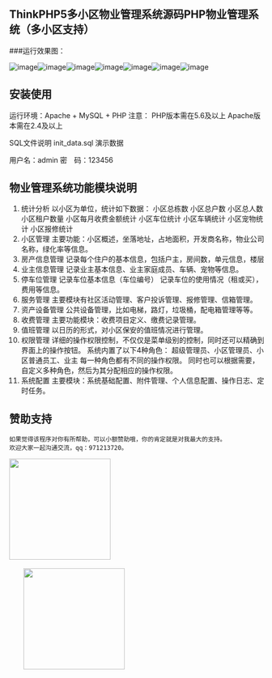 ## **ThinkPHP5多小区物业管理系统源码PHP物业管理系统（多小区支持）**


###运行效果图：

![image](https://github.com/langjitianya123/estate/blob/master/img/1.jpg)![image](https://github.com/langjitianya123/estate/blob/master/img/2.jpg)![image](https://github.com/langjitianya123/estate/blob/master/img/3.jpg)![image](https://github.com/langjitianya123/estate/blob/master/img/4.jpg)![image](https://github.com/langjitianya123/estate/blob/master/img/5.jpg)![image](https://github.com/langjitianya123/estate/blob/master/img/6.jpg)![image](https://github.com/langjitianya123/estate/blob/master/img/7.jpg)



## **安装使用**
运行环境：Apache + MySQL + PHP
注意：
PHP版本需在5.6及以上
Apache版本需在2.4及以上

SQL文件说明
init_data.sql 演示数据

用户名：admin
密　码：123456

## **物业管理系统功能模块说明**

1.   统计分析
    以小区为单位，统计如下数据：
    小区总栋数
    小区总户数
    小区总人数
    小区租户数量
    小区每月收费金额统计
    小区车位统计
    小区车辆统计
    小区宠物统计
    小区报修统计
2.   小区管理
    主要功能：小区概述，坐落地址，占地面积，开发商名称，物业公司名称，绿化率等信息。
3.   房产信息管理
    记录每个住户的基本信息，包括户主，房间数，单元信息，楼层
4.   业主信息管理
    记录业主基本信息、业主家庭成员、车辆、宠物等信息。
5.   停车位管理
    记录车位基本信息（车位编号）
    记录车位的使用情况（租或买），费用等信息。
6.   服务管理
    主要模块有社区活动管理、客户投诉管理、报修管理、信箱管理。
7.   资产设备管理
    公共设备管理，比如电梯，路灯，垃圾桶，配电箱管理等等。
8.   收费管理
    主要功能模块：收费项目定义、缴费记录管理。
9.   值班管理
    以日历的形式，对小区保安的值班情况进行管理。
10. 权限管理
    详细的操作权限控制，不仅仅是菜单级别的控制，同时还可以精确到界面上的操作按钮。
    系统内置了以下4种角色：
    超级管理员、小区管理员、小区普通员工、业主
    每一种角色都有不同的操作权限。
    同时也可以根据需要，自定义多种角色，然后为其分配相应的操作权限。
11. 系统配置
    主要模块：系统基础配置、附件管理、个人信息配置、操作日志、定时任务。



## **赞助支持**
	
	如果觉得该程序对你有所帮助，可以小额赞助哦，你的肯定就是对我最大的支持。
	欢迎大家一起沟通交流，qq：971213720。


<img width="200" height="auto" src="https://github.com/langjitianya123/estate/blob/master/img/8.jpg"/>&emsp;&emsp;&emsp;&emsp;&emsp;&emsp;&emsp;&emsp;&emsp;&emsp;&emsp;&emsp;&emsp;&emsp;&emsp;&emsp;&emsp;&emsp;&emsp;&emsp;&emsp;&emsp;&emsp;&emsp;&emsp;&emsp;&emsp;&emsp;&emsp;&emsp;&emsp;&emsp;&emsp;&emsp;&emsp;&emsp;&emsp;&emsp;<img width="200" height="auto" src="https://github.com/langjitianya123/estate/blob/master/img/9.jpg"/>



